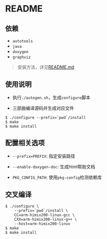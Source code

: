 # README

## 依赖

* `autotools`
* `java`
* `doxygen`
* `graphviz`

> 安装方法，详见[README.md](https://github.com/gnsyxiang/autotools_demo_lib/blob/main/README.md)

## 使用说明

* 执行`./autogen.sh`，生成`configure`脚本

* 三部曲编译源码并生成对应文件

```shell
$ ./configure --prefix=`pwd`/install
$ make
$ make install
```

## 配置相关选项

* `--prefix=PREFIX`: 指定安装路径

* `--enable-doxygen-doc`: 生成html帮助文档

* `PKG_CONFIG_PATH`: 使用`pkg-config`检测依赖库

## 交叉编译

```shell
$ ./configure \
    --prefix=`pwd`/install \
    CC=arm-himix200-linux-gcc \
    CXX=arm-himix200-linux-g++ \
    --host=arm-himix200-linux
$ make
$ make install
```

